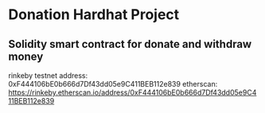# Donation Hardhat Project

## Solidity smart contract for donate and withdraw money

rinkeby testnet address: 0xF444106bE0b666d7Df43dd05e9C411BEB112e839
etherscan: https://rinkeby.etherscan.io/address/0xF444106bE0b666d7Df43dd05e9C411BEB112e839

